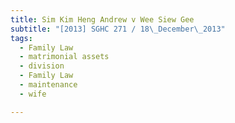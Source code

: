 ```yaml
---
title: Sim Kim Heng Andrew v Wee Siew Gee 
subtitle: "[2013] SGHC 271 / 18\_December\_2013"
tags:
  - Family Law
  - matrimonial assets
  - division
  - Family Law
  - maintenance
  - wife

---
```


